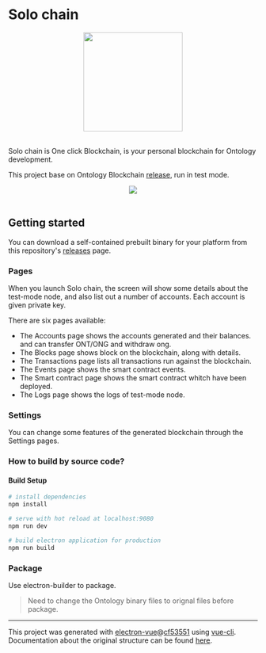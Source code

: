 # Solo chain

<div align="center">
  <img src="https://raw.githubusercontent.com/punicasuite/solo-chain/master/image/icon.png" height="200" width="200"><br><br>
</div>

Solo chain is One click Blockchain, is your personal blockchain for Ontology development.

This project base on Ontology Blockchain [release](https://github.com/ontio/ontology/releases), run in test mode.




<div align="center">
  <img src="https://raw.githubusercontent.com/punicasuite/solo-chain/master/image/solo_chain.png" ><br><br>
</div>


## Getting started
You can download a self-contained prebuilt binary for your platform from this repository's [releases](https://github.com/punicasuite/solo-chain/releases) page.



### Pages

When you launch Solo chain, the screen will show some details about the test-mode node, and also list out a number of accounts. Each account is given private key. 


There are six pages available:

* The Accounts page shows the accounts generated and their balances. and can transfer ONT/ONG and withdraw ong.
* The Blocks page shows block on the blockchain, along with details.
* The Transactions page lists all transactions run against the blockchain.
* The Events page shows the smart contract events.
* The Smart contract page shows the smart contract whitch have been deployed.
* The Logs page shows the logs of test-mode node.


### Settings
You can change some features of the generated blockchain through the Settings pages.


### How to build by source code?

#### Build Setup

``` bash
# install dependencies
npm install

# serve with hot reload at localhost:9080
npm run dev

# build electron application for production
npm run build


```

### Package

Use electron-builder to package.

> Need to change the Ontology binary files to orignal files before package.

---

This project was generated with [electron-vue](https://github.com/SimulatedGREG/electron-vue)@[cf53551](https://github.com/SimulatedGREG/electron-vue/tree/cf53551a209b49220525e7de80f1c541d7096aef) using [vue-cli](https://github.com/vuejs/vue-cli). Documentation about the original structure can be found [here](https://simulatedgreg.gitbooks.io/electron-vue/content/index.html).
